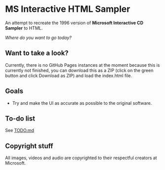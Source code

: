 # MS Interactive HTML Sampler
An attempt to recreate the 1996 version of **Microsoft Interactive CD Sampler** to HTML.

*Where do you want to go today?*

## Want to take a look?
Currently, there is no GitHub Pages instances at the moment because this is currently not finished, you can download this as a ZIP (click on the green button and click Download as ZIP) and load the index.html file.

## Goals
- Try and make the UI as accurate as possible to the original software.

## To-do list
See [TODO.md](TODO.md)

## Copyright stuff
All images, videos and audio are copyrighted to their respectful creators at Microsoft.
